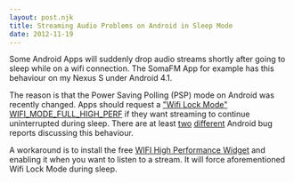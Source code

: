 ```yaml
---
layout: post.njk
title: Streaming Audio Problems on Android in Sleep Mode
date: 2012-11-19
---
```


Some Android Apps will suddenly drop audio streams shortly after going to sleep while on a wifi connection. The SomaFM App for example has this behaviour on my Nexus S under Android 4.1.

The reason is that the Power Saving Polling (PSP) mode on Android was recently changed. Apps should request a ["Wifi Lock Mode" WIFI_MODE_FULL_HIGH_PERF](http://developer.android.com/reference/android/net/wifi/WifiManager.html#WIFI_MODE_FULL_HIGH_PERF) if they want streaming to continue uninterrupted during sleep. There are at least [two](http://code.google.com/p/android/issues/detail?id=26654) [different](http://code.google.com/p/android/issues/detail?id=9781) Android bug reports discussing this behaviour.

A workaround is to install the free [WIFI High Performance Widget](https://play.google.com/store/apps/details?id=com.ratcash.wifiperf) and enabling it when you want to listen to a stream. It will force aforementioned Wifi Lock Mode during sleep.
